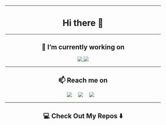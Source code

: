 <hr>
<h1 align="center" style="border-bottom: none !important;">Hi there 👋 </h1>

<hr>
<h2  align="center">🔭 I’m currently working on </h2>


<p align="center">
<a href="https://github.com/MikroDash" target="_blank">
<img src="https://img.shields.io/badge/github-MikroDash-blue?&style=for-the-badge&logo=github&logoColor=white" />
</a>
<a href="https://mikrodash.com" target="_blank">
<img src="https://img.shields.io/badge/app-MikroDash-%238A2BE2.svg?&style=for-the-badge&logo=angular&logoColor=white" />
</a>
</p>

<hr>

<h2  align="center">📫 Reach me on</h2>
<p align="center">
  <a target="_blank" href="https://www.linkedin.com/in/diegocareaga16/"><img src="https://img.shields.io/badge/linkedin-%230077B5.svg?&style=for-the-badge&logo=linkedin&logoColor=white" /></a>&nbsp;&nbsp;&nbsp;&nbsp;
  <a target="_blank" href="https://twitter.com/diegocareaga16"><img src="https://img.shields.io/badge/twitter-%231DA1F2.svg?&style=for-the-badge&logo=twitter&logoColor=white" /></a>&nbsp;&nbsp;&nbsp;&nbsp;
  <a href="mailto:contacto@diegocareaga.com?subject=Hello%20Diego,%20From%20Github"><img src="https://img.shields.io/badge/gmail-%23D14836.svg?&style=for-the-badge&logo=gmail&logoColor=white" /></a>&nbsp;&nbsp;&nbsp;&nbsp;
</p>

<hr>

<h2  align="center">💻 Check Out My Repos ⬇️ </h2>
